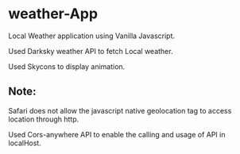 # weather-App
Local Weather application using Vanilla Javascript.

Used Darksky weather API to fetch Local weather.

Used Skycons to display animation.

## Note:

Safari does not allow the javascript native geolocation tag to access location through http.

Used Cors-anywhere API to enable the calling and usage of API in localHost.

